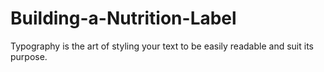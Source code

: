 # Building-a-Nutrition-Label
Typography is the art of styling your text to be easily readable and suit its purpose.
